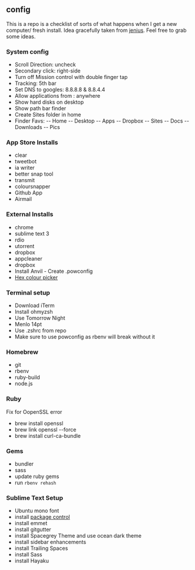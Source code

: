## config
This is a repo is a checklist of sorts of what happens when I get a new computer/ fresh install. Idea gracefully taken from [jenius](https://github.com/jenius/config). Feel free to grab some ideas.

### System config
- Scroll Direction: uncheck
- Secondary click: right-side
- Turn off Mission control with double finger tap
- Tracking: 5th bar
- Set DNS to googles: 8.8.8.8 & 8.8.4.4
- Allow applications from : anywhere
- Show hard disks on desktop
- Show path bar finder
- Create Sites folder in home
- Finder Favs: 
-- Home
-- Desktop
-- Apps
-- Dropbox
-- Sites
-- Docs
-- Downloads
-- Pics

### App Store Installs
- clear
- tweetbot
- ia writer
- better snap tool
- transmit
- coloursnapper
- Github App
- Airmail

### External Installs
- chrome
- sublime text 3
- rdio
- utorrent
- dropbox
- appcleaner
- dropbox
- Install Anvil - Create .powconfig
- [Hex colour picker](http://wafflesoftware.net/hexpicker/)

### Terminal setup
- Download iTerm
- Install ohmyzsh
- Use Tomorrow Night
- Menlo 14pt
- Use .zshrc from repo
- Make sure to use powconfig as rbenv will break without it


### Homebrew 
- git
- rbenv
- ruby-build
- node.js

### Ruby
Fix for OopenSSL error
- brew install openssl
- brew link openssl --force
- brew install curl-ca-bundle

### Gems
- bundler
- sass
- update ruby gems
- run `rbenv rehash`

### Sublime Text Setup
- Ubuntu mono font
- install [package control](http://wbond.net/sublime_packages/package_control/installation)
- install emmet
- install gitgutter
- install Spacegrey Theme and use ocean dark theme
- install sidebar enhancements
- install Trailing Spaces
- install Sass
- install Hayaku

